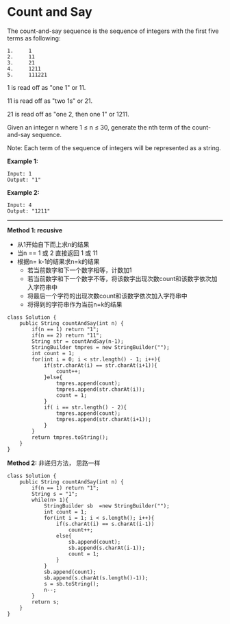 # Count and Say

The count-and-say sequence is the sequence of integers with the first five terms as following:
```
1.     1
2.     11
3.     21
4.     1211
5.     111221
```
1 is read off as "one 1" or 11.

11 is read off as "two 1s" or 21.

21 is read off as "one 2, then one 1" or 1211.

Given an integer n where 1 ≤ n ≤ 30, generate the nth term of the count-and-say sequence.

Note: Each term of the sequence of integers will be represented as a string.
 
**Example 1:**
```
Input: 1
Output: "1"
```
**Example 2:**
```
Input: 4
Output: "1211"
```
---

**Method 1: recusive**

* 从1开始自下而上求n的结果
* 当n == 1 或 2 直接返回 1 或 11 
* 根据n= k-1的结果求n=k的结果
  * 若当前数字和下一个数字相等，计数加1
  * 若当前数字和下一个数字不等，将该数字出现次数count和该数字依次加入字符串中
  * 将最后一个字符的出现次数count和该数字依次加入字符串中
  * 将得到的字符串作为当前n=k的结果

```
class Solution {
    public String countAndSay(int n) {
        if(n == 1) return "1";
        if(n == 2) return "11";
        String str = countAndSay(n-1);
        StringBuilder tmpres = new StringBuilder("");
        int count = 1;
        for(int i = 0; i < str.length() - 1; i++){
            if(str.charAt(i) == str.charAt(i+1)){
                count++;
            }else{
                tmpres.append(count);
                tmpres.append(str.charAt(i));                
                count = 1;
            }
            if( i == str.length() - 2){
                tmpres.append(count);
                tmpres.append(str.charAt(i+1));
            }
        }
        return tmpres.toString();          
    }
}
```

**Method 2:**
非递归方法， 思路一样
```
class Solution {
    public String countAndSay(int n) {
        if(n == 1) return "1";
        String s = "1";
        while(n> 1){
            StringBuilder sb  =new StringBuilder("");
            int count = 1;
            for(int i = 1; i < s.length(); i++){
                if(s.charAt(i) == s.charAt(i-1))
                    count++;
                else{
                    sb.append(count);
                    sb.append(s.charAt(i-1));
                    count = 1;
                }
            }
            sb.append(count);
            sb.append(s.charAt(s.length()-1));   
            s = sb.toString();
            n--;
        }
        return s;
    }
}
```
